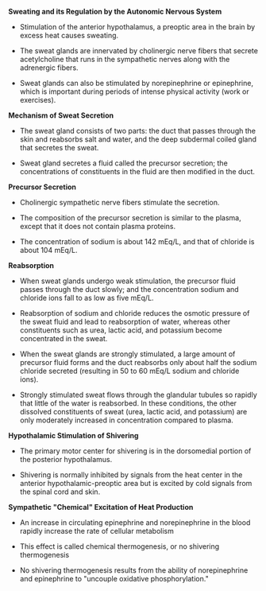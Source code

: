 **Sweating and its Regulation by the Autonomic Nervous System**

- Stimulation of the anterior hypothalamus, a preoptic area in the brain by excess heat causes sweating.

- The sweat glands are innervated by cholinergic nerve fibers that secrete acetylcholine that runs in the sympathetic nerves along with the adrenergic fibers.

- Sweat glands can also be stimulated by norepinephrine or epinephrine, which is important during periods of intense physical activity (work or exercises).

**Mechanism of Sweat Secretion**

- The sweat gland consists of two parts: the duct that passes through the skin and reabsorbs salt and water, and the deep subdermal coiled gland that secretes the sweat.

- Sweat gland secretes a fluid called the precursor secretion; the concentrations of constituents in the fluid are then modified in the duct.

**Precursor Secretion**

- Cholinergic sympathetic nerve fibers stimulate the secretion.

- The composition of the precursor secretion is similar to the plasma, except that it does not contain plasma proteins.

- The concentration of sodium is about 142 mEq/L, and that of chloride is about 104 mEq/L.

**Reabsorption**

- When sweat glands undergo weak stimulation, the precursor fluid passes through the duct slowly; and the concentration sodium and chloride ions fall to as low as five mEq/L.

- Reabsorption of sodium and chloride reduces the osmotic pressure of the sweat fluid and lead to reabsorption of water, whereas other constituents such as urea, lactic acid, and potassium become concentrated in the sweat.

- When the sweat glands are strongly stimulated, a large amount of precursor fluid forms and the duct reabsorbs only about half the sodium chloride secreted (resulting in 50 to 60 mEq/L sodium and chloride ions).

- Strongly stimulated sweat flows through the glandular tubules so rapidly that little of the water is reabsorbed. In these conditions, the other dissolved constituents of sweat (urea, lactic acid, and potassium) are only moderately increased in concentration compared to plasma.

**Hypothalamic Stimulation of Shivering**

- The primary motor center for shivering is in the dorsomedial portion of the posterior hypothalamus.

- Shivering is normally inhibited by signals from the heat center in the anterior hypothalamic-preoptic area but is excited by cold signals from the spinal cord and skin.

**Sympathetic "Chemical" Excitation of Heat Produc­tion**

- An increase in circulating epinephrine and norepinephrine in the blood rapidly increase the rate of cellular metabolism

- This effect is called chemical thermogenesis, or no shivering thermogenesis

- No shivering thermogenesis results from the ability of norepinephrine and epinephrine to "uncouple oxidative phosphorylation."